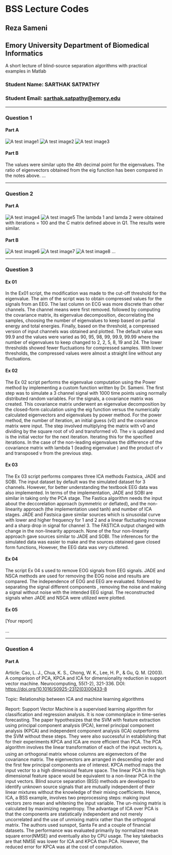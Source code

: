 # BSS Lecture Codes
## Reza Sameni
## Emory University Department of Biomedical Informatics

A short lecture of blind-source separation algorithms with practical examples in Matlab

### Student Name: SARTHAK SATPATHY
### Student Email: sarthak.satpathy@emory.edu
***
### Question 1
#### Part A
![A test image1](Pg1.jpeg)
![A test image2](Pg2.jpeg)
![A test image3](Pg4.jpeg)
#### Part B
The values were similar upto the 4th decimal point for the eigenvalues. The ratio of eigenvectors obtained from the eig function has been compared in the notes above.
…
***
### Question 2
#### Part A
![A test image4](Satpathy_HW11_mat1.png)
![A test image5](Satpathy_HW11_mat2.png)
The lambda 1 and lamda 2 were obtained with iterations = 100 and the C matrix defined above in Q1. The results were similar.
#### Part B 
![A test image6](Satpathy_V1.png)
![A test image7](Satpathy_V2.png)
![A test image8](Satpathy_eigen.png)
…
***
### Question 3
#### Ex 01
In the Ex01 script, the modification was made to the cut-off threshold for the eigenvalue. The aim of the script was to obtain compressed values for the signals from an EEG. The last column on ECG was more discrete than other channels. The channel means were first removed. followed by computing the covariance matrix, its eigenvalue decomposition, decorrelating the samples, choosing the number of eigenvalues to keep based on partial energy and total energies. Finally, based on the threshold, a compressed version of input channels was obtained and plotted. The default value was 99.9 and the values were varied as 90, 95, 98, 99, 99.9, 99.99 where the number of eigenvalues to keep changed to 2, 2, 5, 8, 19 and 24. The lower thresholds showed fewer fluctuations for compressed samples. With lower thresholds, the compressed values were almost a straight line without any fluctuations.
#### Ex 02
The Ex 02 script performs the eigenvalue computation using the Power method by implementing a custom function written by Dr. Sameni. The first step was to simulate a 3 channel signal with 1000 time points using normally distributed random variables. For the signals,  a covariance matrix was created. This covariance matrix underwent an eigenvalue decomposition by the closed-form calculation using the eig function versus the numerically calculated  eigenvectors and eigenvalues by power method. For the power method, the number of iteration, an initial guess (v0) and the covariance matrix were input. The step involved multiplying the matrix with v0 and dividing by the square root of v0 and transformed v0. The v is updated and is the initial vector for the next iteration. Iterating this for the specified iterations. In the case of the non-leading eigenvalues the difference of the covariance matrix with lambda 1 (leading eigenvalue ) and the product of v and transposed v from the previous step. 
#### Ex 03
The Ex 03 script performs compares three ICA methods Fastsica, JADE and SOBI. The input dataset by default was the simulated dataset for 3 channels. However, for better understanding the textbook EEG data was also implemented. In terms of the implementation, JADE and SOBI are similar in taking only the PCA stage. The Fastica algorithm needs the input about the deccorelation approach  (symmetric or deflated), and the non-linearity approach (the implementation used tanh) and number of ICA stages. JADE and Fastsica gave similar sources which is sinusoidal curve with lower and higher frequency for 1 and 2 and a linear fluctuating increase and a sharp drop in signal for channel 3. The FASTICA output changed with change in the non-linearity approach. None of the four non-linearity approach gave sources similar to JADE and SOBI. The inferences for the simulated data was easier to make and the sources obtained gave closed form functions, However, the EEG data was very cluttered. 
#### Ex 04
The script  Ex 04 s used to remove EOG signals from EEG signals. JADE and NSCA methods are used for removing the EOG noise and results are compared. The independence of EOG and EEG are evaluated. followed by separating the signal different components , removing the noise and making a signal without noise with the intended EEG signal.  The reconstructed signals when JADE and NSCA were utilized were plotted.
#### Ex 05
[Your report]

…
***
### Question 4
#### Part A

Article: Cao, L. J., Chua, K. S., Chong, W. K., Lee, H. P., & Gu, Q. M. (2003). A comparison of PCA, KPCA and ICA for dimensionality reduction in
support vector machine. Neurocomputing, 55(1-2), 321-336. DOI: https://doi.org/10.1016/S0925-2312(03)00433-8

Topic: Relationship between ICA and machine learning algorithms

Report:
Support Vector Machine is a supervised learning algorithm for classification and regression analysis. It is now commonplace in time-series forecasting. The paper hypothesizes that the SVM with feature extraction using principal component analysis (PCA), kernel principal component analysis (KPCA) and independent component analysis (ICA) outperforms the SVM without these steps. They were also successful in establishing that for their experiments KPCA and ICA are more efficient than PCA. The PCA algorithm involves the linear transformation of each of the input vectors x<sub>t</sub>. using an orthogonal matrix whose columns are eigenvectors of the covariance matrix. The eigenvectors are arranged in descending order and the first few principal components are of interest. KPCA method maps the input vector to a high dimensional feature space. The linear PCA in this high dimensional feature space would be equivalent to a non-linear PCA in the input vectors. Blind source separation (BSS) methods are developed to identify unknown source signals that are mutually independent of their linear mixtures without the knowledge of their mixing coefficients. Hence, ICA, a BSS example, involves two preprocessing steps: making input vectors zero mean and whitening the input variable.  The un-mixing matrix is calculated by maximizing negentropy. The advantage of ICA over PCA is that the components are statistically independent and not merely uncorrelated and the use of unmixing matrix rather than the orthogonal matrix. The authors used sunspot, Santa Fe and a couple of financial datasets. The performance was evaluated primarily by normalized mean square error(NMSE) and eventually also by CPU usage. The key takebacks are that NMSE was lower for ICA and KPCA than PCA. However, the reduced error for KPCA was at the cost of computation. 

